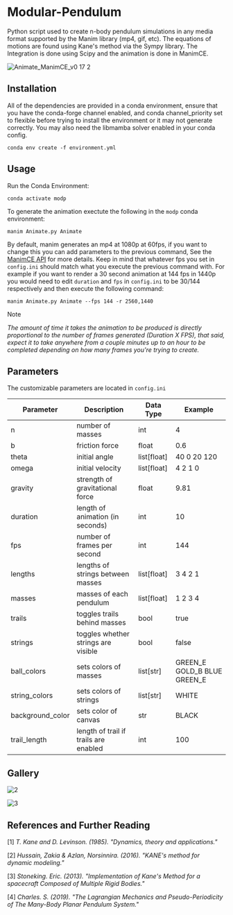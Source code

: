 # Modular-Pendulum

Python script used to create n-body pendulum simulations in any media format supported by the Manim library (mp4, gif, etc).
The equations of motions are found using Kane's method via the Sympy library. The Integration is done using Scipy and the animation is done in ManimCE.

![Animate_ManimCE_v0 17 2](https://github.com/user-attachments/assets/18f9661a-5534-42b7-b3e3-8e05373b03f0)




## Installation

All of the dependencies are provided in a conda environment, ensure that you have the conda-forge channel enabled, and conda channel_priority set to flexible
before trying to install the environment or it may not generate correctly. You may also need the libmamba solver enabled in your conda config.

```
conda env create -f environment.yml
```

## Usage

Run the Conda Environment:

```
conda activate modp
```

To generate the animation exectute the following in the `modp` conda environment:

```
manim Animate.py Animate
```

By default, manim generates an mp4 at 1080p at 60fps, if you want to change this you can add parameters to the previous command, See the [ManimCE API](https://docs.manim.community/en/stable/guides/configuration.html) for more details. Keep in mind that whatever fps you set in `config.ini` should match what you execute the previous command with. For example if you want to render a 30 second animation at 144 fps in 1440p you would need to edit `duration` and `fps` in `config.ini` to be 30/144 respectively and then execute the following command:

```
manim Animate.py Animate --fps 144 -r 2560,1440
```

> [!NOTE]
>  _The amount of time it takes the animation to be produced is directly proportional to the number of frames generated (Duration X FPS), that said, expect it to take anywhere from a couple minutes up to an hour to be completed depending on how many frames you're trying to create._

## Parameters

The customizable parameters are located in `config.ini`

| Parameter         | Description                                 | Data Type     | Example                      |
|------------------|---------------------------------------------|---------------|------------------------------|
| n                | number of masses                            | int           | 4                            |
| b                | friction force                              | float         | 0.6                          |
| theta            | initial angle                               | list[float]   | 40 0 20 120                  |
| omega            | initial velocity                            | list[float]   | 4 2 1 0                      |
| gravity          | strength of gravitational force             | float         | 9.81                         |
| duration         | length of animation (in seconds)            | int           | 10                           |
| fps              | number of frames per second                 | int           | 144                          |
| lengths          | lengths of strings between masses           | list[float]   | 3 4 2 1                      |
| masses           | masses of each pendulum                     | list[float]   | 1 2 3 4                      |
| trails           | toggles trails behind masses                | bool          | true                         |
| strings          | toggles whether strings are visible         | bool          | false                        |
| ball_colors      | sets colors of masses                       | list[str]     | GREEN_E GOLD_B BLUE GREEN_E |
| string_colors    | sets colors of strings                      | list[str]     | WHITE                        |
| background_color | sets color of canvas                        | str           | BLACK                        |
| trail_length     | length of trail if trails are enabled       | int           | 100                          |




## Gallery

![2](https://github.com/user-attachments/assets/9d2aa6a6-2337-4fc0-b2a4-e289a18a172a)

![3](https://github.com/user-attachments/assets/61d2abcc-06cc-45fb-bc39-570da067d8e6)

## References and Further Reading

[1] *T. Kane  and D.  Levinson. (1985). "Dynamics, theory  and applications."*

[2] *Hussain, Zakia & Azlan, Norsinnira. (2016). "KANE's method for dynamic modeling."*

[3] *Stoneking. Eric. (2013). "Implementation of Kane's Method for a spacecraft Composed of Multiple Rigid Bodies."*

[4] *Charles. S. (2019). "The Lagrangian Mechanics and Pseudo-Periodicity of The Many-Body Planar Pendulum System."*
